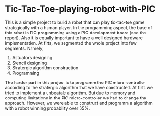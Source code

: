 # Tic-Tac-Toe-playing-robot-with-PIC
This is a simple project to build a robot that can play tic-tac-toe game strategically with a human player. In the programming aspect, the base of this robot is PIC programming using a PIC development board (see the report). Also it is equally important to have a well designed hardware implementation.
At firts, we segmented the whole project into few segments. Namely, 

  1. Actuators designing
  2. Stencil designing
  3. Stratergic algorithm construction
  4. Programming
  
The harder part in this project is to programm the PIC micro-controller according to the stratergic algorithm that we have constructed. At firts we tried to implement a unbeatale algorithm. But due to memory and computing limitations in the PIC micro-controller we had to change the approach. However, we were able to construct and programm a algorithm with a robot winning probability over 65%.
